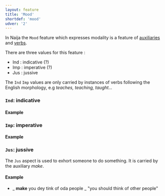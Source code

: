 ```yaml
---
layout: feature
title: 'Mood'
shortdef: 'mood'
udver: '2'
---
```


In Naija the `Mood` feature which expresses modality is a feature of [auxiliaries](pcm-pos/AUX) and [verbs](pcm-pos/VERB).

There are three values for this feature :

+ Ind : indicative (?)
+ Imp : imperative (?)
+ Jus : jussive


The `Ind` `Imp` values are only carried by instances of verbs following the English morphology, e.g _teaches, teaching, taught..._

### `Ind`: indicative



#### Example



### `Imp`: imperative


#### Example



### `Jus`: jussive

The `Jus` aspect is used to exhort someone to do something. It is carried by the auxiliary _make_.

#### Example

* _ <b>make</b> you dey tink of oda people _ "you should think of other people"
